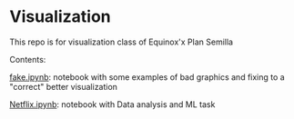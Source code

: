 # Visualization

This repo is for visualization class of Equinox'x Plan Semilla

Contents:

[fake.ipynb](fake.ipynb): notebook with some examples of bad graphics and fixing to a "correct" better visualization

[Netflix.ipynb](fake.ipynb): notebook with Data analysis and ML task